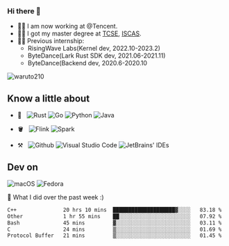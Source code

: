 ### Hi there 👋
- 👨‍💻 I am now working at @Tencent.
- 👨‍🎓 I got my master degree at [TCSE](http://www.tcse.cn), [ISCAS](http://www.iscas.ac.cn).
- 👨‍💻 Previous internship:
  - RisingWave Labs(Kernel dev, 2022.10-2023.2)
  - ByteDance(Lark Rust SDK dev, 2021.06-2021.11)
  - ByteDance(Backend dev, 2020.6-2020.10

<img src="https://komarev.com/ghpvc/?username=waruto210" alt="waruto210" />


## Know a little about

- 📖 &nbsp;
  ![Rust](https://img.shields.io/badge/Rust-red?style=for-the-badge&logo=rust&logoColor=white)
  ![Go](https://img.shields.io/badge/Go-00ADD8?style=for-the-badge&logo=go&logoColor=white)
  ![Python](https://img.shields.io/badge/Python-3776AB?style=for-the-badge&logo=python&logoColor=white)
  ![Java](https://img.shields.io/badge/Java-ED8B00?style=for-the-badge&logo=java&logoColor=white)

- 🪣 &nbsp;
  ![Flink](https://img.shields.io/badge/-Flink-black?style=for-the-badge&logo=apacheflink)
  ![Spark](https://img.shields.io/badge/-Spark-black?style=for-the-badge&logo=apachespark)

- ⚒️ &nbsp;
  ![Github](https://img.shields.io/badge/GitHub-100000?style=for-the-badge&logo=github&logoColor=white)
  ![Visual Studio Code](https://img.shields.io/badge/-Visual%20Studio%20Code-333333?style=for-the-badge&logo=visual-studio-code&logoColor=007ACC)
  ![JetBrains' IDEs](https://img.shields.io/badge/-JetBrains'%20IDEs-333333?style=for-the-badge&logo=jetbrains&logoColor=#000000)

## Dev on
![macOS](https://img.shields.io/badge/-macOS-black?style=for-the-badge&logo=Apple)
![Fedora](https://img.shields.io/badge/-Fedora_Linux-blue?style=for-the-badge&logo=fedora&logoColor=white)

🔭 What I did over the past week :)

<!--START_SECTION:waka-->

```txt
C++               20 hrs 10 mins  ████████████████████▓░░░░   83.18 %
Other             1 hr 55 mins    ██░░░░░░░░░░░░░░░░░░░░░░░   07.92 %
Bash              45 mins         ▓░░░░░░░░░░░░░░░░░░░░░░░░   03.11 %
C                 24 mins         ▒░░░░░░░░░░░░░░░░░░░░░░░░   01.69 %
Protocol Buffer   21 mins         ▒░░░░░░░░░░░░░░░░░░░░░░░░   01.45 %
```

<!--END_SECTION:waka-->

